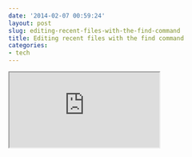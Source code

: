 ```yaml
---
date: '2014-02-07 00:59:24'
layout: post
slug: editing-recent-files-with-the-find-command
title: Editing recent files with the find command
categories:
- tech
---
```


<iframe class="youtube" src="http://www.youtube.com/embed/cdegnqw-Bp8"></iframe>
